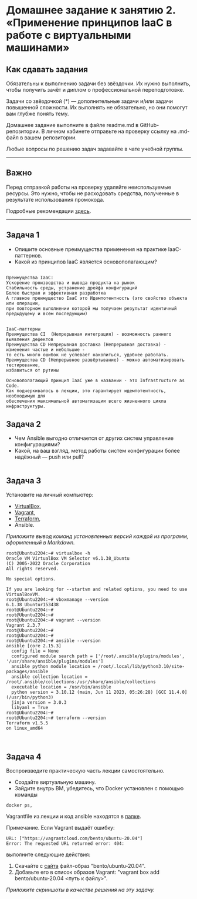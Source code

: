 
# Домашнее задание к занятию 2. «Применение принципов IaaC в работе с виртуальными машинами»

## Как сдавать задания

Обязательны к выполнению задачи без звёздочки. Их нужно выполнить, чтобы получить зачёт и диплом о профессиональной переподготовке.

Задачи со звёздочкой (*) — дополнительные задачи и/или задачи повышенной сложности. Их выполнять не обязательно, но они помогут вам глубже понять тему.

Домашнее задание выполните в файле readme.md в GitHub-репозитории. В личном кабинете отправьте на проверку ссылку на .md-файл в вашем репозитории.

Любые вопросы по решению задач задавайте в чате учебной группы.

---


## Важно

Перед отправкой работы на проверку удаляйте неиспользуемые ресурсы.
Это нужно, чтобы не расходовать средства, полученные в результате использования промокода.

Подробные рекомендации [здесь](https://github.com/netology-code/virt-homeworks/blob/virt-11/r/README.md).

---

## Задача 1

- Опишите основные преимущества применения на практике IaaC-паттернов.
- Какой из принципов IaaC является основополагающим?

````

Преимущества IaaC:
Ускорение производства и вывода продукта на рынок
Стабильность среды, устранение дрейфа конфигураций
Более быстрая и эффективная разработка
А главное преимущество IaaC это Идемпотентность (это свойство объекта или операции, 
при повторном выполнении которой мы получаем результат идентичный предыдущему и всем последующим)


IaaC-паттерны
Преимущества CI  (Непрерывная интеграция) - возможность раннего выявления дефектов 
Преимущества CD Непрерывная доставка (Непрерывная доставка) - изменения частые и небольшие -
то есть много ошибок не успевает накопиться, удобнее работать.
Преимущества CD (Непрерывное развёртывание) - можно автоматизировать тестирование, 
избавиться от рутины

Основополагающий принцип IaaC уже в названии - это Infrastructure as Code. 
Как подчеркивалось в лекции, это гарантирует идемпотентность, необходимую для
обеспечения максимальной автоматизации всего жизненного цикла инфраструктуры.

````



## Задача 2

- Чем Ansible выгодно отличается от других систем управление конфигурациями?
- Какой, на ваш взгляд, метод работы систем конфигурации более надёжный — push или pull?

````

````


## Задача 3

Установите на личный компьютер:

- [VirtualBox](https://www.virtualbox.org/),
- [Vagrant](https://github.com/netology-code/devops-materials),
- [Terraform](https://github.com/netology-code/devops-materials/blob/master/README.md),
- Ansible.

*Приложите вывод команд установленных версий каждой из программ, оформленный в Markdown.*

````
root@Ubuntu2204:~# virtualbox -h
Oracle VM VirtualBox VM Selector v6.1.38_Ubuntu
(C) 2005-2022 Oracle Corporation
All rights reserved.

No special options.

If you are looking for --startvm and related options, you need to use VirtualBoxVM.
root@Ubuntu2204:~# vboxmanage --version
6.1.38_Ubuntur153438
root@Ubuntu2204:~#
root@Ubuntu2204:~#
root@Ubuntu2204:~# vagrant --version
Vagrant 2.3.7
root@Ubuntu2204:~#
root@Ubuntu2204:~#
root@Ubuntu2204:~# ansible --version
ansible [core 2.15.3]
  config file = None
  configured module search path = ['/root/.ansible/plugins/modules', '/usr/share/ansible/plugins/modules']
  ansible python module location = /root/.local/lib/python3.10/site-packages/ansible
  ansible collection location = /root/.ansible/collections:/usr/share/ansible/collections
  executable location = /usr/bin/ansible
  python version = 3.10.12 (main, Jun 11 2023, 05:26:28) [GCC 11.4.0] (/usr/bin/python3)
  jinja version = 3.0.3
  libyaml = True
root@Ubuntu2204:~#
root@Ubuntu2204:~# terraform --version
Terraform v1.5.5
on linux_amd64



````


## Задача 4 

Воспроизведите практическую часть лекции самостоятельно.

- Создайте виртуальную машину.
- Зайдите внутрь ВМ, убедитесь, что Docker установлен с помощью команды
```
docker ps,
```
Vagrantfile из лекции и код ansible находятся в [папке](https://github.com/netology-code/virt-homeworks/tree/virt-11/05-virt-02-iaac/src).

Примечание. Если Vagrant выдаёт ошибку:
```
URL: ["https://vagrantcloud.com/bento/ubuntu-20.04"]     
Error: The requested URL returned error: 404:
```

выполните следующие действия:

1. Скачайте с [сайта](https://app.vagrantup.com/bento/boxes/ubuntu-20.04) файл-образ "bento/ubuntu-20.04".
2. Добавьте его в список образов Vagrant: "vagrant box add bento/ubuntu-20.04 <путь к файлу>".

*Приложите скриншоты в качестве решения на эту задачу.*


